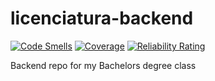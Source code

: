 # licenciatura-backend
[![Code Smells](https://sonarcloud.io/api/project_badges/measure?project=kebblar_licenciatura-backend&metric=code_smells)](https://sonarcloud.io/summary/new_code?id=kebblar_licenciatura-backend)
[![Coverage](https://sonarcloud.io/api/project_badges/measure?project=kebblar_licenciatura-backend&metric=coverage)](https://sonarcloud.io/summary/new_code?id=kebblar_licenciatura-backend)
[![Reliability Rating](https://sonarcloud.io/api/project_badges/measure?project=kebblar_licenciatura-backend&metric=reliability_rating)](https://sonarcloud.io/summary/new_code?id=kebblar_licenciatura-backend)

Backend repo for my Bachelors degree class
